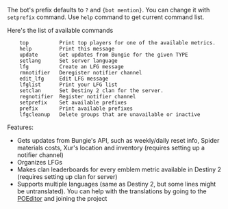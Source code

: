 The bot's prefix defaults to `?` and `{bot mention}`. You can change it with `setprefix` command. Use `help` command to get current command list.

Here's the list of available commands
```
    top          Print top players for one of the available metrics.
    help         Print this message
    update       Get updates from Bungie for the given TYPE
    setlang      Set server language
    lfg          Create an LFG message
    rmnotifier   Deregister notifier channel
    edit_lfg     Edit LFG message
    lfglist      Print your LFG list
    setclan      Set Destiny 2 clan for the server.
    regnotifier  Register notifier channel
    setprefix    Set available prefixes
    prefix       Print available prefixes
    lfgcleanup   Delete groups that are unavailable or inactive
```

Features:

 - Gets updates from Bungie's API, such as weekly/daily reset info, Spider materials costs, Xur's location and inventory (requires setting up a notifier channel)
 - Organizes LFGs
 - Makes clan leaderboards for every emblem metric available in Destiny 2 (requires setting up clan for server)
 - Supports multiple languages (same as Destiny 2, but some lines might be untranslated). You can help with the translations by going to the [POEditor](https://poeditor.com/join/project/r0GBXOfyqt) and joining the project